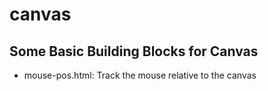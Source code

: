 # canvas
## Some Basic Building Blocks for Canvas
* mouse-pos.html: Track the mouse relative to the canvas
